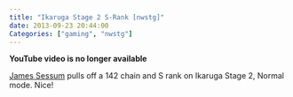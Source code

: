 ```yaml
---
title: "Ikaruga Stage 2 S-Rank [nwstg]"
date: 2013-09-23 20:44:00
Categories: ["gaming", "nwstg"]
---
```


**YouTube video is no longer available**

[James Sessum](http://www.youtube.com/user/DJSessum?feature=watch) pulls off a 142 chain and S rank on Ikaruga Stage 2, Normal mode. Nice!
